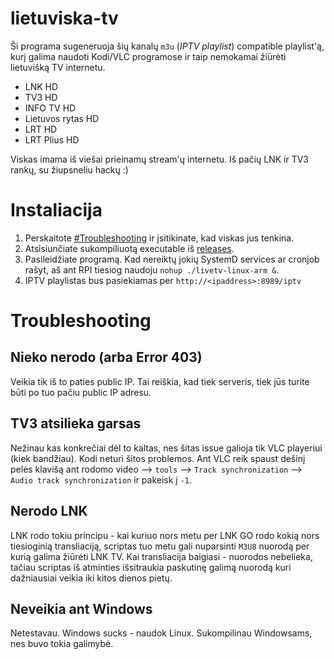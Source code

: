 # lietuviska-tv

Ši programa sugeneruoja šių kanalų `m3u` (_IPTV playlist_) compatible playlist'ą, kurį galima naudoti Kodi/VLC programose ir taip nemokamai žiūrėti lietuvišką TV internetu.

* LNK HD
* TV3 HD
* INFO TV HD
* Lietuvos rytas HD
* LRT HD
* LRT Plius HD

Viskas imama iš viešai prieinamų stream'ų internetu. Iš pačių LNK ir TV3 rankų, su žiupsneliu hackų :)

# Instaliacija

1. Perskaitote [#Troubleshooting](#Troubleshooting) ir įsitikinate, kad viskas jus tenkina.
2. Atsisiunčiate sukompiliuotą executable iš [releases](https://github.com/erkexzcx/lietuviska-tv/releases).
3. Pasileidžiate programą. Kad nereiktų jokių SystemD services ar cronjob rašyt, aš ant RPI tiesiog naudoju `nohup ./livetv-linux-arm &`.
4. IPTV playlistas bus pasiekiamas per `http://<ipaddress>:8989/iptv`

# Troubleshooting

## Nieko nerodo (arba Error 403)

Veikia tik iš to paties public IP. Tai reiškia, kad tiek serveris, tiek jūs turite būti po tuo pačiu public IP adresu.

## TV3 atsilieka garsas

Nežinau kas konkrečiai dėl to kaltas, nes šitas issue galioja tik VLC playeriui (kiek bandžiau). Kodi neturi šitos problemos. Ant VLC reik spaust dešinį pelės klavišą ant rodomo video --> `tools` --> `Track synchronization` --> `Audio track synchronization` ir pakeisk į `-1`.

## Nerodo LNK

LNK rodo tokiu principu - kai kuriuo nors metu per LNK GO rodo kokią nors tiesioginią transliaciją, scriptas tuo metu gali nuparsinti `M3U8` nuorodą per kurią galima žiūrėti LNK TV. Kai transliacija baigiasi - nuorodos nebelieka, tačiau scriptas iš atminties išsitraukia paskutinę galimą nuorodą kuri dažniausiai veikia iki kitos dienos pietų.

## Neveikia ant Windows

Netestavau. Windows sucks - naudok Linux. Sukompilinau Windowsams, nes buvo tokia galimybė.
